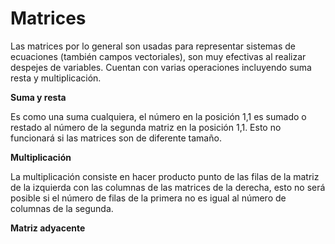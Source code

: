 

# Matrices
 
Las matrices por lo general son usadas para representar sistemas de ecuaciones (también campos vectoriales), son muy efectivas al realizar despejes de variables. Cuentan con varias operaciones incluyendo suma resta y multiplicación.

**Suma y resta**

Es como una suma cualquiera, el número en la posición 1,1 es sumado o restado al número de la segunda matriz en la posición 1,1. Esto no funcionará si las matrices son de diferente tamaño.

**Multiplicación**

La multiplicación consiste en hacer producto punto de las filas de la matriz de la izquierda con las columnas de las matrices de la derecha, esto no será posible si el número de filas de la primera no es igual al número de columnas de la segunda.

**Matriz adyacente**


<!--stackedit_data:
eyJoaXN0b3J5IjpbMTA5NTk3MzEzLC0xMDEyMDU2ODEzXX0=
-->